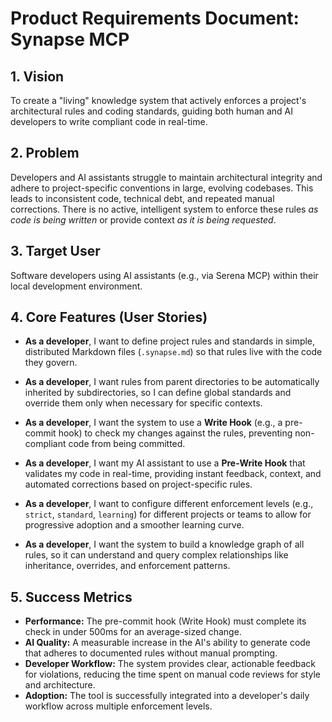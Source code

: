 # Product Requirements Document: Synapse MCP

## 1. Vision

To create a "living" knowledge system that actively enforces a project's architectural rules and coding standards, guiding both human and AI developers to write compliant code in real-time.

## 2. Problem

Developers and AI assistants struggle to maintain architectural integrity and adhere to project-specific conventions in large, evolving codebases. This leads to inconsistent code, technical debt, and repeated manual corrections. There is no active, intelligent system to enforce these rules *as code is being written* or provide context *as it is being requested*.

## 3. Target User

Software developers using AI assistants (e.g., via Serena MCP) within their local development environment.

## 4. Core Features (User Stories)

- **As a developer**, I want to define project rules and standards in simple, distributed Markdown files (`.synapse.md`) so that rules live with the code they govern.

- **As a developer**, I want rules from parent directories to be automatically inherited by subdirectories, so I can define global standards and override them only when necessary for specific contexts.

- **As a developer**, I want the system to use a **Write Hook** (e.g., a pre-commit hook) to check my changes against the rules, preventing non-compliant code from being committed.

- **As a developer**, I want my AI assistant to use a **Pre-Write Hook** that validates my code in real-time, providing instant feedback, context, and automated corrections based on project-specific rules.

- **As a developer**, I want to configure different enforcement levels (e.g., `strict`, `standard`, `learning`) for different projects or teams to allow for progressive adoption and a smoother learning curve.

- **As a developer**, I want the system to build a knowledge graph of all rules, so it can understand and query complex relationships like inheritance, overrides, and enforcement patterns.

## 5. Success Metrics

- **Performance:** The pre-commit hook (Write Hook) must complete its check in under 500ms for an average-sized change.
- **AI Quality:** A measurable increase in the AI's ability to generate code that adheres to documented rules without manual prompting.
- **Developer Workflow:** The system provides clear, actionable feedback for violations, reducing the time spent on manual code reviews for style and architecture.
- **Adoption:** The tool is successfully integrated into a developer's daily workflow across multiple enforcement levels.
